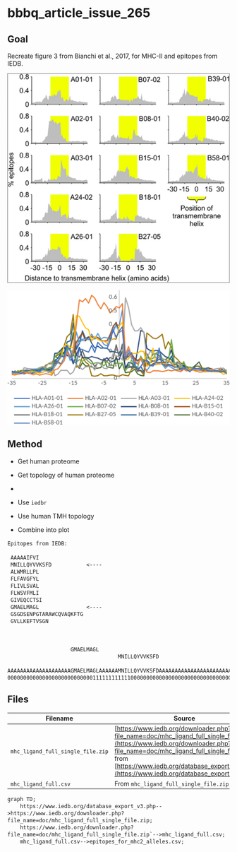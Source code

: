 # bbbq_article_issue_265

## Goal

Recreate figure 3 from Bianchi et al., 2017,
for MHC-II and epitopes from IEDB.

![](bianchi_et_2018_fig_3_published.png)

![](bianchi_et_2018_fig_3_raw.png)

## Method

 * Get human proteome
 * Get topology of human proteome
 * 

 * Use `iedbr`
 * Use human TMH topology
 * Combine into plot

```
Epitopes from IEDB:

 AAAAAIFVI              
 MNILLQYVVKSFD           <----
 ALWMRLLPL              
 FLFAVGFYL              
 FLIVLSVAL              
 FLWSVFMLI              
 GIVEQCCTSI             
 GMAELMAGL               <----
 GSGDSENPGTARAWCQVAQKFTG
 GVLLKEFTVSGN         



                    GMAELMAGL
                                   MNILLQYVVKSFD

AAAAAAAAAAAAAAAAAAAAGMAELMAGLAAAAAAMNILLQYVVKSFDAAAAAAAAAAAAAAAAAAAAAAAAAAAAAAAAAAA
00000000000000000000000000011111111111100000000000000000000000000000000000000000000
```


## Files


Filename                          | Source
----------------------------------|-------------------------
`mhc_ligand_full_single_file.zip` | [https://www.iedb.org/downloader.php?file_name=doc/mhc_ligand_full_single_file.zip](https://www.iedb.org/downloader.php?file_name=doc/mhc_ligand_full_single_file.zip) from [https://www.iedb.org/database_export_v3.php](https://www.iedb.org/database_export_v3.php)
`mhc_ligand_full.csv`             | From `mhc_ligand_full_single_file.zip`


```mermaid
graph TD;
    https://www.iedb.org/database_export_v3.php-->https://www.iedb.org/downloader.php?file_name=doc/mhc_ligand_full_single_file.zip;
    https://www.iedb.org/downloader.php?file_name=doc/mhc_ligand_full_single_file.zip`-->mhc_ligand_full.csv;
    mhc_ligand_full.csv-->epitopes_for_mhc2_alleles.csv;
```


